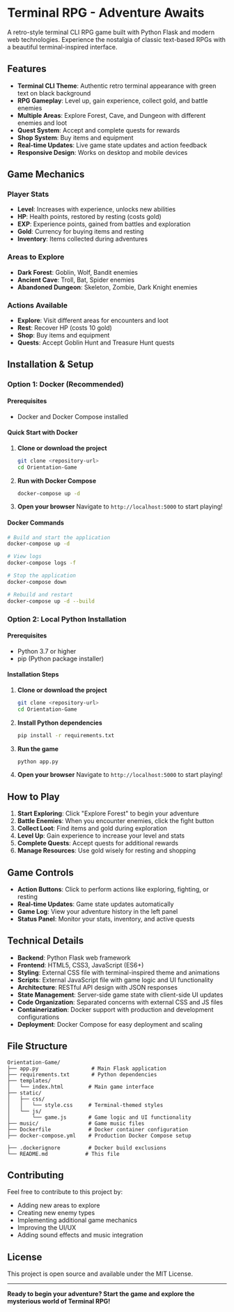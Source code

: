 # Terminal RPG - Adventure Awaits

A retro-style terminal CLI RPG game built with Python Flask and modern web technologies. Experience the nostalgia of classic text-based RPGs with a beautiful terminal-inspired interface.

## Features

- **Terminal CLI Theme**: Authentic retro terminal appearance with green text on black background
- **RPG Gameplay**: Level up, gain experience, collect gold, and battle enemies
- **Multiple Areas**: Explore Forest, Cave, and Dungeon with different enemies and loot
- **Quest System**: Accept and complete quests for rewards
- **Shop System**: Buy items and equipment
- **Real-time Updates**: Live game state updates and action feedback
- **Responsive Design**: Works on desktop and mobile devices

## Game Mechanics

### Player Stats
- **Level**: Increases with experience, unlocks new abilities
- **HP**: Health points, restored by resting (costs gold)
- **EXP**: Experience points, gained from battles and exploration
- **Gold**: Currency for buying items and resting
- **Inventory**: Items collected during adventures

### Areas to Explore
- **Dark Forest**: Goblin, Wolf, Bandit enemies
- **Ancient Cave**: Troll, Bat, Spider enemies  
- **Abandoned Dungeon**: Skeleton, Zombie, Dark Knight enemies

### Actions Available
- **Explore**: Visit different areas for encounters and loot
- **Rest**: Recover HP (costs 10 gold)
- **Shop**: Buy items and equipment
- **Quests**: Accept Goblin Hunt and Treasure Hunt quests

## Installation & Setup

### Option 1: Docker (Recommended)

#### Prerequisites
- Docker and Docker Compose installed

#### Quick Start with Docker

1. **Clone or download the project**
   ```bash
   git clone <repository-url>
   cd Orientation-Game
   ```

2. **Run with Docker Compose**
   ```bash
   docker-compose up -d
   ```

3. **Open your browser**
   Navigate to `http://localhost:5000` to start playing!

#### Docker Commands

```bash
# Build and start the application
docker-compose up -d

# View logs
docker-compose logs -f

# Stop the application
docker-compose down

# Rebuild and restart
docker-compose up -d --build
```

### Option 2: Local Python Installation

#### Prerequisites
- Python 3.7 or higher
- pip (Python package installer)

#### Installation Steps

1. **Clone or download the project**
   ```bash
   git clone <repository-url>
   cd Orientation-Game
   ```

2. **Install Python dependencies**
   ```bash
   pip install -r requirements.txt
   ```

3. **Run the game**
   ```bash
   python app.py
   ```

4. **Open your browser**
   Navigate to `http://localhost:5000` to start playing!

## How to Play

1. **Start Exploring**: Click "Explore Forest" to begin your adventure
2. **Battle Enemies**: When you encounter enemies, click the fight button
3. **Collect Loot**: Find items and gold during exploration
4. **Level Up**: Gain experience to increase your level and stats
5. **Complete Quests**: Accept quests for additional rewards
6. **Manage Resources**: Use gold wisely for resting and shopping

## Game Controls

- **Action Buttons**: Click to perform actions like exploring, fighting, or resting
- **Real-time Updates**: Game state updates automatically
- **Game Log**: View your adventure history in the left panel
- **Status Panel**: Monitor your stats, inventory, and active quests

## Technical Details

- **Backend**: Python Flask web framework
- **Frontend**: HTML5, CSS3, JavaScript (ES6+)
- **Styling**: External CSS file with terminal-inspired theme and animations
- **Scripts**: External JavaScript file with game logic and UI functionality
- **Architecture**: RESTful API design with JSON responses
- **State Management**: Server-side game state with client-side UI updates
- **Code Organization**: Separated concerns with external CSS and JS files
- **Containerization**: Docker support with production and development configurations
- **Deployment**: Docker Compose for easy deployment and scaling

## File Structure

```
Orientation-Game/
├── app.py                 # Main Flask application
├── requirements.txt       # Python dependencies
├── templates/
│   └── index.html        # Main game interface
├── static/
│   ├── css/
│   │   └── style.css     # Terminal-themed styles
│   └── js/
│       └── game.js       # Game logic and UI functionality
├── music/                # Game music files
├── Dockerfile            # Docker container configuration
├── docker-compose.yml    # Production Docker Compose setup

├── .dockerignore         # Docker build exclusions
└── README.md            # This file
```

## Contributing

Feel free to contribute to this project by:
- Adding new areas to explore
- Creating new enemy types
- Implementing additional game mechanics
- Improving the UI/UX
- Adding sound effects and music integration

## License

This project is open source and available under the MIT License.

---

**Ready to begin your adventure? Start the game and explore the mysterious world of Terminal RPG!**
